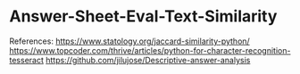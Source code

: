 # Answer-Sheet-Eval-Text-Similarity

References: 
https://www.statology.org/jaccard-similarity-python/
https://www.topcoder.com/thrive/articles/python-for-character-recognition-tesseract
https://github.com/jilujose/Descriptive-answer-analysis
